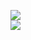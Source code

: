[![](https://img.shields.io/badge/Made%20With-Github%20Spray-lightgrey.svg?style=for-the-badge&logo=github)](https://github.com/Annihil/github-spray#21719)  
[![](https://i.imgur.com/2DrTn0Z.gif)](https://github.com/Annihil/github-spray)